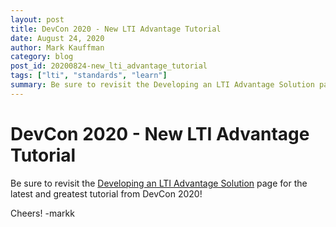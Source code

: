 ```yaml
---
layout: post
title: DevCon 2020 - New LTI Advantage Tutorial
date: August 24, 2020
author: Mark Kauffman
category: blog
post_id: 20200824-new_lti_advantage_tutorial
tags: ["lti", "standards", "learn"]
summary: Be sure to revisit the Developing an LTI Advantage Solution page for the latest and greatest tutorial from DevCon 2020!
---
```


# DevCon 2020 - New LTI Advantage Tutorial

Be sure to revisit the [Developing an LTI Advantage Solution](/lti/tutorials/develop-lti-advantage-solution) page for the latest and greatest tutorial from DevCon 2020!

Cheers!
-markk
